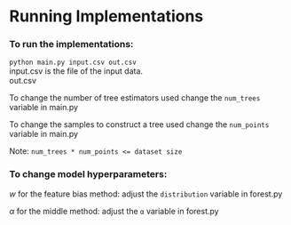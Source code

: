 # Running Implementations

### To run the implementations:  

`python main.py input.csv out.csv`  
input.csv is the file of the input data.  
out.csv

To change the number of tree estimators used change the `num_trees` variable in main.py

To change the samples to construct a tree used change the `num_points` variable in main.py  
  
Note: `num_trees * num_points <= dataset size`

### To change model hyperparameters:    
  

*w* for the feature bias method: adjust the `distribution` variable in forest.py  

*α* for the middle method: adjust the `α` variable in forest.py

